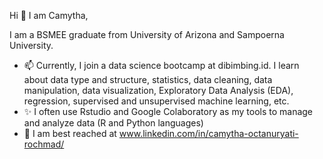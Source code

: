 Hi 👋 I am Camytha,

I am a BSMEE graduate from University of Arizona and Sampoerna University. 

- 📫 Currently, I join a data science bootcamp at dibimbing.id. I learn about data type and structure, statistics, data cleaning, data manipulation, data visualization, Exploratory Data 
Analysis (EDA), regression, supervised and unsupervised machine learning, etc.
- ✨ I often use Rstudio and Google Colaboratory as my tools to manage and analyze data (R and Python languages)
- 💞️ I am best reached at www.linkedin.com/in/camytha-octanuryati-rochmad/

<!---
camythaocta/camythaocta is a ✨ special ✨ repository because its `README.md` (this file) appears on your GitHub profile.
You can click the Preview link to take a look at your changes.
--->
